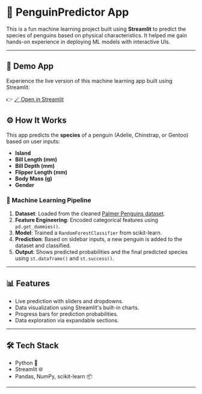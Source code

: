 # 🤖 PenguinPredictor App


This is a fun machine learning project built using **Streamlit** to predict the species of penguins based on physical characteristics. It helped me gain hands-on experience in deploying ML models with interactive UIs.

---

## 🚀 Demo App

Experience the live version of this machine learning app built using Streamlit:

👉 [🪄 Open in Streamlit](https://sp-machinelearning.streamlit.app/#c6b76bd7)



## ⚙️ How It Works

This app predicts the **species** of a penguin (Adelie, Chinstrap, or Gentoo) based on user inputs:

- **Island**
- **Bill Length (mm)**
- **Bill Depth (mm)**
- **Flipper Length (mm)**
- **Body Mass (g)**
- **Gender**

### 🧠 Machine Learning Pipeline

1. **Dataset**: Loaded from the cleaned [Palmer Penguins dataset](https://github.com/dataprofessor/data/blob/master/penguins_cleaned.csv).
2. **Feature Engineering**: Encoded categorical features using `pd.get_dummies()`.
3. **Model**: Trained a `RandomForestClassifier` from scikit-learn.
4. **Prediction**: Based on sidebar inputs, a new penguin is added to the dataset and classified.
5. **Output**: Shows predicted probabilities and the final predicted species using `st.dataframe()` and `st.success()`.

---

## 📊 Features

- Live prediction with sliders and dropdowns.
- Data visualization using Streamlit's built-in charts.
- Progress bars for prediction probabilities.
- Data exploration via expandable sections.

---

## 🛠️ Tech Stack

- Python 🐍
- Streamlit 🌐
- Pandas, NumPy, scikit-learn 📦

---


